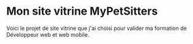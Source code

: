 # Mon site vitrine MyPetSitters

Voici le projet de site vitrine que j'ai choisi pour valider ma formation de Développeur web et web mobile.
